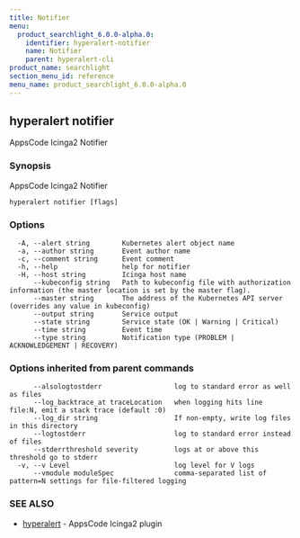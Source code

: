 ```yaml
---
title: Notifier
menu:
  product_searchlight_6.0.0-alpha.0:
    identifier: hyperalert-notifier
    name: Notifier
    parent: hyperalert-cli
product_name: searchlight
section_menu_id: reference
menu_name: product_searchlight_6.0.0-alpha.0
---
```

## hyperalert notifier

AppsCode Icinga2 Notifier

### Synopsis

AppsCode Icinga2 Notifier

```
hyperalert notifier [flags]
```

### Options

```
  -A, --alert string        Kubernetes alert object name
  -a, --author string       Event author name
  -c, --comment string      Event comment
  -h, --help                help for notifier
  -H, --host string         Icinga host name
      --kubeconfig string   Path to kubeconfig file with authorization information (the master location is set by the master flag).
      --master string       The address of the Kubernetes API server (overrides any value in kubeconfig)
      --output string       Service output
      --state string        Service state (OK | Warning | Critical)
      --time string         Event time
      --type string         Notification type (PROBLEM | ACKNOWLEDGEMENT | RECOVERY)
```

### Options inherited from parent commands

```
      --alsologtostderr                  log to standard error as well as files
      --log_backtrace_at traceLocation   when logging hits line file:N, emit a stack trace (default :0)
      --log_dir string                   If non-empty, write log files in this directory
      --logtostderr                      log to standard error instead of files
      --stderrthreshold severity         logs at or above this threshold go to stderr
  -v, --v Level                          log level for V logs
      --vmodule moduleSpec               comma-separated list of pattern=N settings for file-filtered logging
```

### SEE ALSO

* [hyperalert](/docs/reference/hyperalert/hyperalert.md)	 - AppsCode Icinga2 plugin


